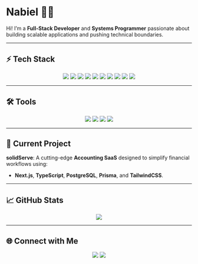 # Nabiel 👨‍💻  

Hi! I’m a **Full-Stack Developer** and **Systems Programmer** passionate about building scalable applications and pushing technical boundaries.  

---

## ⚡ Tech Stack  

<div align="center">
  <img src="https://img.shields.io/badge/-Rust-000?style=for-the-badge&logo=rust&logoColor=white" />
  <img src="https://img.shields.io/badge/-TypeScript-007ACC?style=for-the-badge&logo=typescript&logoColor=white" />
  <img src="https://img.shields.io/badge/-Java-007396?style=for-the-badge&logo=java&logoColor=white" />
  <img src="https://img.shields.io/badge/-C-00599C?style=for-the-badge&logo=c&logoColor=white" />
  <img src="https://img.shields.io/badge/-React-61DAFB?style=for-the-badge&logo=react&logoColor=black" />
  <img src="https://img.shields.io/badge/-Next.js-000?style=for-the-badge&logo=next.js&logoColor=white" />
  <img src="https://img.shields.io/badge/-Laravel-FF2D20?style=for-the-badge&logo=laravel&logoColor=white" />
  <img src="https://img.shields.io/badge/-PostgreSQL-336791?style=for-the-badge&logo=postgresql&logoColor=white" />
  <img src="https://img.shields.io/badge/-Prisma-2D3748?style=for-the-badge&logo=prisma&logoColor=white" />
  <img src="https://img.shields.io/badge/-TailwindCSS-06B6D4?style=for-the-badge&logo=tailwindcss&logoColor=white" />
</div>

---

## 🛠️ Tools  

<div align="center">
  <img src="https://img.shields.io/badge/-Git-F05032?style=for-the-badge&logo=git&logoColor=white" />
  <img src="https://img.shields.io/badge/-Linux-FCC624?style=for-the-badge&logo=linux&logoColor=black" />
  <img src="https://img.shields.io/badge/-VSCode-007ACC?style=for-the-badge&logo=visual-studio-code&logoColor=white" />
  <img src="https://img.shields.io/badge/-Figma-F24E1E?style=for-the-badge&logo=figma&logoColor=white" />
</div>

---

## 🚀 Current Project  

**solidServe**: A cutting-edge **Accounting SaaS** designed to simplify financial workflows using:  
- **Next.js**, **TypeScript**, **PostgreSQL**, **Prisma**, and **TailwindCSS**.  

---

## 📈 GitHub Stats  

<div align="center">
  <img src="https://github-readme-stats.vercel.app/api?username=naybyal&show_icons=true&theme=radical&hide_title=true&hide_rank=true" />
</div>

---

## 🌐 Connect with Me  

<div align="center">
  <a href="https://www.linkedin.com/in/nabiel-ahammed"><img src="https://img.shields.io/badge/-LinkedIn-0A66C2?style=for-the-badge&logo=linkedin&logoColor=white" /></a>
  <a href="https://github.com/naybyal"><img src="https://img.shields.io/badge/-GitHub-181717?style=for-the-badge&logo=github&logoColor=white" /></a>
</div>
